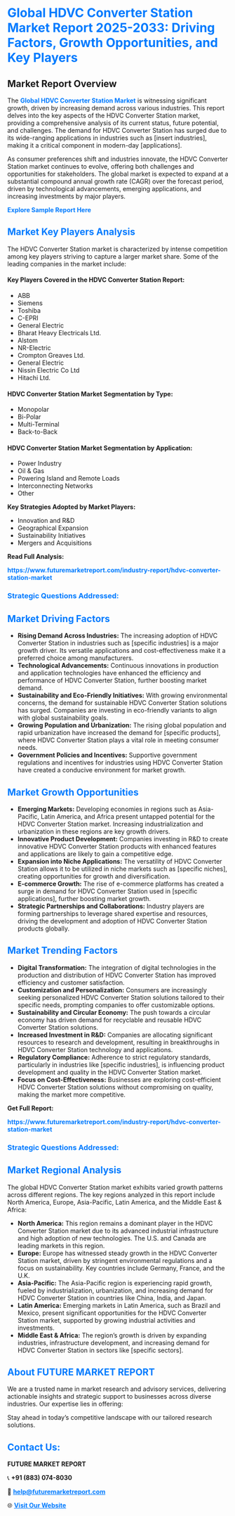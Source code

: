<h1 style="color: #007BFF;">Global HDVC Converter Station Market Report 2025-2033: Driving Factors, Growth Opportunities, and Key Players</h1>

<section id="overview">
<h2>Market Report Overview</h2>
<p>The <a href="https://www.futuremarketreport.com/industry-report/hdvc-converter-station-market" style="color: #007BFF; text-decoration: none;"><strong>Global HDVC Converter Station Market</strong></a> is witnessing significant growth, driven by increasing demand across various industries. This report delves into the key aspects of the HDVC Converter Station market, providing a comprehensive analysis of its current status, future potential, and challenges. The demand for HDVC Converter Station has surged due to its wide-ranging applications in industries such as [insert industries], making it a critical component in modern-day [applications].</p>
<p>As consumer preferences shift and industries innovate, the HDVC Converter Station market continues to evolve, offering both challenges and opportunities for stakeholders. The global market is expected to expand at a substantial compound annual growth rate (CAGR) over the forecast period, driven by technological advancements, emerging applications, and increasing investments by major players.</p>
</section>

<section id="overview">
<p><a href="https://www.futuremarketreport.com/request-sample/reportId=87372" style="color: #007BFF; text-decoration: none;"><strong>Explore Sample Report Here</strong></a></p>
</section>

<section id="key-players">
<h2 style="color: #007BFF;">Market Key Players Analysis</h2>
<p>The HDVC Converter Station market is characterized by intense competition among key players striving to capture a larger market share. Some of the leading companies in the market include:</p>
<h4>Key Players Covered in the HDVC Converter Station Report:</h4>
<ul><li>ABB</li><li>Siemens</li><li>Toshiba</li><li>C-EPRI</li><li>General Electric</li><li>Bharat Heavy Electricals Ltd.</li><li>Alstom</li><li>NR-Electric</li><li>Crompton Greaves Ltd.</li><li>General Electric</li><li>Nissin Electric Co Ltd</li><li>Hitachi Ltd.</li></ul>
<h4>HDVC Converter Station Market Segmentation by Type:</h4>
<ul><li>Monopolar</li><li>Bi-Polar</li><li>Multi-Terminal</li><li>Back-to-Back</li></ul>

<h4>HDVC Converter Station Market Segmentation by Application:</h4>
<ul><li>Power Industry</li><li>Oil &amp; Gas</li><li>Powering Island and Remote Loads</li><li>Interconnecting Networks</li><li>Other</li></ul>
<p><strong>Key Strategies Adopted by Market Players:</strong></p>
<ul>
<li>Innovation and R&D</li>
<li>Geographical Expansion</li>
<li>Sustainability Initiatives</li>
<li>Mergers and Acquisitions</li>
</ul>
</section>

<section>
<p><strong>Read Full Analysis: </strong></p><a href="https://www.futuremarketreport.com/industry-report/hdvc-converter-station-market" style="color: #007BFF; text-decoration: none;"><strong>https://www.futuremarketreport.com/industry-report/hdvc-converter-station-market</strong></a>
<h3 style="color: #007BFF;">Strategic Questions Addressed:</h3>
</section>

<section id="driving-factors">
<h2 style="color: #007BFF;">Market Driving Factors</h2>
<ul>
<li><strong>Rising Demand Across Industries:</strong> The increasing adoption of HDVC Converter Station in industries such as [specific industries] is a major growth driver. Its versatile applications and cost-effectiveness make it a preferred choice among manufacturers.</li>
<li><strong>Technological Advancements:</strong> Continuous innovations in production and application technologies have enhanced the efficiency and performance of HDVC Converter Station, further boosting market demand.</li>
<li><strong>Sustainability and Eco-Friendly Initiatives:</strong> With growing environmental concerns, the demand for sustainable HDVC Converter Station solutions has surged. Companies are investing in eco-friendly variants to align with global sustainability goals.</li>
<li><strong>Growing Population and Urbanization:</strong> The rising global population and rapid urbanization have increased the demand for [specific products], where HDVC Converter Station plays a vital role in meeting consumer needs.</li>
<li><strong>Government Policies and Incentives:</strong> Supportive government regulations and incentives for industries using HDVC Converter Station have created a conducive environment for market growth.</li>
</ul>
</section>

<section id="growth-opportunities">
<h2 style="color: #007BFF;">Market Growth Opportunities</h2>
<ul>
<li><strong>Emerging Markets:</strong> Developing economies in regions such as Asia-Pacific, Latin America, and Africa present untapped potential for the HDVC Converter Station market. Increasing industrialization and urbanization in these regions are key growth drivers.</li>
<li><strong>Innovative Product Development:</strong> Companies investing in R&D to create innovative HDVC Converter Station products with enhanced features and applications are likely to gain a competitive edge.</li>
<li><strong>Expansion into Niche Applications:</strong> The versatility of HDVC Converter Station allows it to be utilized in niche markets such as [specific niches], creating opportunities for growth and diversification.</li>
<li><strong>E-commerce Growth:</strong> The rise of e-commerce platforms has created a surge in demand for HDVC Converter Station used in [specific applications], further boosting market growth.</li>
<li><strong>Strategic Partnerships and Collaborations:</strong> Industry players are forming partnerships to leverage shared expertise and resources, driving the development and adoption of HDVC Converter Station products globally.</li>
</ul>
</section>

<section id="trending-factors">
<h2 style="color: #007BFF;">Market Trending Factors</h2>
<ul>
<li><strong>Digital Transformation:</strong> The integration of digital technologies in the production and distribution of HDVC Converter Station has improved efficiency and customer satisfaction.</li>
<li><strong>Customization and Personalization:</strong> Consumers are increasingly seeking personalized HDVC Converter Station solutions tailored to their specific needs, prompting companies to offer customizable options.</li>
<li><strong>Sustainability and Circular Economy:</strong> The push towards a circular economy has driven demand for recyclable and reusable HDVC Converter Station solutions.</li>
<li><strong>Increased Investment in R&D:</strong> Companies are allocating significant resources to research and development, resulting in breakthroughs in HDVC Converter Station technology and applications.</li>
<li><strong>Regulatory Compliance:</strong> Adherence to strict regulatory standards, particularly in industries like [specific industries], is influencing product development and quality in the HDVC Converter Station market.</li>
<li><strong>Focus on Cost-Effectiveness:</strong> Businesses are exploring cost-efficient HDVC Converter Station solutions without compromising on quality, making the market more competitive.</li>
</ul>
</section>

<section>
<p><strong>Get Full Report: </strong></p><a href="https://www.futuremarketreport.com/industry-report/hdvc-converter-station-market" style="color: #007BFF; text-decoration: none;"><strong>https://www.futuremarketreport.com/industry-report/hdvc-converter-station-market</strong></a>
<h3 style="color: #007BFF;">Strategic Questions Addressed:</h3>
</section>


<section id="regional-analysis">
<h2 style="color: #007BFF;">Market Regional Analysis</h2>
<p>The global HDVC Converter Station market exhibits varied growth patterns across different regions. The key regions analyzed in this report include North America, Europe, Asia-Pacific, Latin America, and the Middle East & Africa:</p>
<ul>
<li><strong>North America:</strong> This region remains a dominant player in the HDVC Converter Station market due to its advanced industrial infrastructure and high adoption of new technologies. The U.S. and Canada are leading markets in this region.</li>
<li><strong>Europe:</strong> Europe has witnessed steady growth in the HDVC Converter Station market, driven by stringent environmental regulations and a focus on sustainability. Key countries include Germany, France, and the U.K.</li>
<li><strong>Asia-Pacific:</strong> The Asia-Pacific region is experiencing rapid growth, fueled by industrialization, urbanization, and increasing demand for HDVC Converter Station in countries like China, India, and Japan.</li>
<li><strong>Latin America:</strong> Emerging markets in Latin America, such as Brazil and Mexico, present significant opportunities for the HDVC Converter Station market, supported by growing industrial activities and investments.</li>
<li><strong>Middle East & Africa:</strong> The region’s growth is driven by expanding industries, infrastructure development, and increasing demand for HDVC Converter Station in sectors like [specific sectors].</li>
</ul>
</section>

<footer>
<h2 style="color: #007BFF;">About FUTURE MARKET REPORT</h2>
<p>We are a trusted name in market research and advisory services, delivering actionable insights and strategic support to businesses across diverse industries. Our expertise lies in offering:</p>

<p>Stay ahead in today’s competitive landscape with our tailored research solutions.</p>

<h2 style="color: #007BFF;">Contact Us:</h2>
<p><strong>FUTURE MARKET REPORT</strong></p>
<p>📞 <strong>+91 (883) 074-8030</strong></p>
<p>📧 <strong><a href="mailto:help@futuremarketreport.com" style="color: #007BFF;">help@futuremarketreport.com</a></strong></p>
<p>🌐 <strong><a href="https://www.futuremarketreport.com/" style="color: #007BFF;">Visit Our Website</a></strong></p>
</footer>